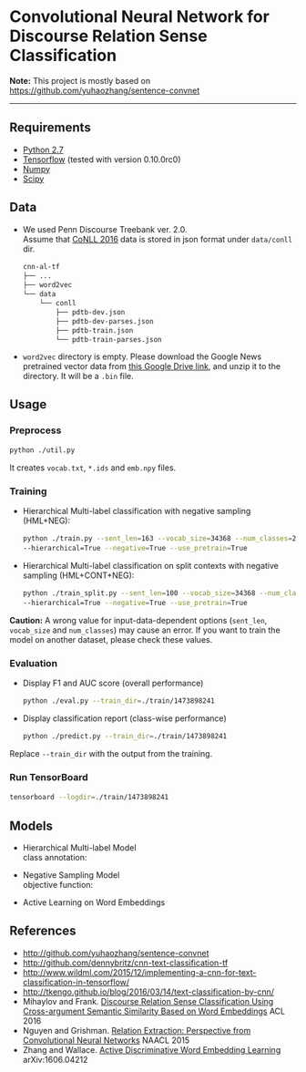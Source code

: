 # Convolutional Neural Network for Discourse Relation Sense Classification

**Note:** This project is mostly based on https://github.com/yuhaozhang/sentence-convnet

---


## Requirements

- [Python 2.7](https://www.python.org/)
- [Tensorflow](https://www.tensorflow.org/) (tested with version 0.10.0rc0)
- [Numpy](http://www.numpy.org/)
- [Scipy](http://www.scipy.org/)


[//]: # "To visualize the results (`visualize.ipynb`)"

[//]: # "- [Pandas](http://pandas.pydata.org/)"
[//]: # "- [Matplotlib](matplotlib.org)"
[//]: # "- [Scikit-learn](http://scikit-learn.org/)"


## Data
- We used Penn Discourse Treebank ver. 2.0.  
    Assume that [CoNLL 2016](http://www.cs.brandeis.edu/~clp/conll16st/) data is stored in json format under `data/conll` dir.
    ```
    cnn-al-tf
    ├── ...
    ├── word2vec
    └── data
        └── conll
            ├── pdtb-dev.json
            ├── pdtb-dev-parses.json
            ├── pdtb-train.json
            └── pdtb-train-parses.json
    ```
    
- `word2vec` directory is empty. Please download the Google News pretrained vector data from 
[this Google Drive link](https://drive.google.com/file/d/0B7XkCwpI5KDYNlNUTTlSS21pQmM/edit), 
and unzip it to the directory. It will be a `.bin` file.



## Usage
### Preprocess

```sh
python ./util.py
```
It creates `vocab.txt`, `*.ids` and `emb.npy` files.

### Training


- Hierarchical Multi-label classification with negative sampling (HML+NEG):
    ```sh
    python ./train.py --sent_len=163 --vocab_size=34368 --num_classes=21 \
    --hierarchical=True --negative=True --use_pretrain=True
    ```
    
- Hierarchical Multi-label classification on split contexts with negative sampling (HML+CONT+NEG):
    ```sh
    python ./train_split.py --sent_len=100 --vocab_size=34368 --num_classes=21 \
    --hierarchical=True --negative=True --use_pretrain=True
    ```

**Caution:** A wrong value for input-data-dependent options (`sent_len`, `vocab_size` and `num_classes`) 
may cause an error. If you want to train the model on another dataset, please check these values.


### Evaluation

- Display F1 and AUC score (overall performance)
    ```sh
    python ./eval.py --train_dir=./train/1473898241
    ```

- Display classification report (class-wise performance)
    ```sh
    python ./predict.py --train_dir=./train/1473898241
    ```

Replace `--train_dir` with the output from the training.


### Run TensorBoard

```sh
tensorboard --logdir=./train/1473898241
```


[//]: # "## Architecture"

[//]: # "![CNN Architecture](img/cnn.png)"



## Models

- Hierarchical Multi-label Model  
    class annotation:  
    
- Negative Sampling Model  
    objective function:  
    
- Active Learning on Word Embeddings  



[//]: # "## Results"

[//]: # "|       |  P |  R |  F |AUC |"
[//]: # "|:------|:--:|:--:|:--:|:--:|"
[//]: # "|ML+NEG |0.93|0.89|0.91|0.92|"
[//]: # "|ML+CONT|0.79|0.65|0.71|0.73|"
[//]: # "|ML+CONT+NEG|0.82|0.75|0.78|0.79|"

[//]: # "![F1](img/f1.png)"


## References

* http://github.com/yuhaozhang/sentence-convnet
* http://github.com/dennybritz/cnn-text-classification-tf
* http://www.wildml.com/2015/12/implementing-a-cnn-for-text-classification-in-tensorflow/
* http://tkengo.github.io/blog/2016/03/14/text-classification-by-cnn/
* Mihaylov and Frank. [Discourse Relation Sense Classification Using Cross-argument Semantic Similarity Based on Word Embeddings](https://aclweb.org/anthology/K/K16/K16-2014.pdf) ACL 2016
* Nguyen and Grishman. [Relation Extraction: Perspective from Convolutional Neural Networks](http://www.cs.nyu.edu/~thien/pubs/vector15.pdf) NAACL 2015
* Zhang and Wallace. [Active Discriminative Word Embedding Learning](https://arxiv.org/pdf/1606.04212v1.pdf) arXiv:1606.04212
